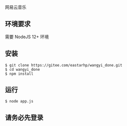 
网易云音乐 

## 环境要求

需要 NodeJS 12+ 环境

## 安装

```shell
$ git clone https://gitee.com/eastarhp/wangyi_done.git
$ cd wangyi_done
$ npm install
```

## 运行
```shell
$ node app.js
```
## 请务必先登录
